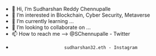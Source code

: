 - 👋 Hi, I’m Sudharshan Reddy Chennupalle
- 👀 I’m interested in Blockchain, Cyber Security, Metaverse
- 🌱 I’m currently learning ...
- 💞️ I’m looking to collaborate on ...
- 📫 How to reach me --> @SChennupalle - Twitter
-                         sudharshan32.eth - Instagram

<!---
Rafael-32/Rafael-32 is a ✨ special ✨ repository because its `README.md` (this file) appears on your GitHub profile.
You can click the Preview link to take a look at your changes.
--->
